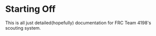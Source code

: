 # Starting Off

This is all just detailed(hopefully) documentation for FRC Team 4198's scouting system.